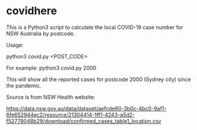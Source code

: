 # covidhere

This is a Python3 script to calculate the local COVID-19 case number for NSW Australia by postcode.

Usage:

python3 covid.py <POST_CODE>

For example: python3 covid.py 2000

This will show all the reported cases for postcode 2000 (Sydney city) since the pandemic.

Source is from NSW Health website:

https://data.nsw.gov.au/data/dataset/aefcde60-3b0c-4bc0-9af1-6fe652944ec2/resource/21304414-1ff1-4243-a5d2-f52778048b29/download/confirmed_cases_table1_location.csv

